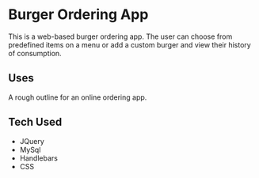 # Burger Ordering App
This is a web-based burger ordering app. The user can choose from predefined items on a menu or add a custom burger and view their history of consumption.


## Uses
A rough outline for an online ordering app.

## Tech Used
* JQuery
* MySql
* Handlebars 
* CSS
